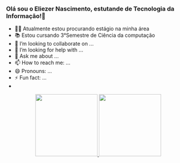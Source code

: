 ### Olá sou o Eliezer Nascimento, estutande de Tecnologia da Informação!👋


- 🕵️‍♂️ Atualmente estou procurando estágio na minha área 
- 📚 Estou cursando 3°Semestre de Ciência da computação
- 👯 I’m looking to collaborate on ...
- 🤔 I’m looking for help with ...
- 💬 Ask me about ...
- 📫 How to reach me: ...
- 😄 Pronouns: ...
- ⚡ Fun fact: ...
- 
<div align="center">
  <a href="https://github.com/Eliezer-hue">
  <img height="170em" src="https://github-readme-stats.vercel.app/api?username=Eliezer-hue&show_icons=true&theme=dark&include_all_commits=true&count_private=true"/>
  <img height="170em" src="https://github-readme-stats.vercel.app/api/top-langs/?username=Eliezer-hue&layout=compact&langs_count=7&theme=dark"/>
</div>
